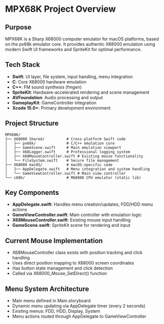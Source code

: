 # MPX68K Project Overview

## Purpose
MPX68K is a Sharp X68000 computer emulator for macOS platforms, based on the px68k emulator core. It provides authentic X68000 emulation using modern Swift UI frameworks and SpriteKit for optimal performance.

## Tech Stack
- **Swift**: UI layer, file system, input handling, menu integration
- **C**: Core X68000 hardware emulation
- **C++**: FM sound synthesis (fmgen)
- **SpriteKit**: Hardware-accelerated rendering and scene management
- **AVFoundation**: Audio processing and output
- **GameplayKit**: GameController integration
- **Xcode 15.0+**: Primary development environment

## Project Structure
```
MPX68K/
├── X68000 Shared/          # Cross-platform Swift code
│   ├── px68k/              # C/C++ emulation core
│   ├── GameScene.swift     # Main emulation viewport
│   ├── X68Logger.swift     # Professional logging system
│   ├── X68MouseController.swift # Existing mouse functionality
│   └── FileSystem.swift    # Secure file management
├── X68000 macOS/           # macOS-specific code
│   ├── AppDelegate.swift   # Menu integration and system handling
│   └── GameViewController.swift # Main view controller
└── c68k/                   # M68000 CPU emulator (static lib)
```

## Key Components
- **AppDelegate.swift**: Handles menu creation/updates, FDD/HDD menu actions
- **GameViewController.swift**: Main controller with emulation logic
- **X68MouseController.swift**: Existing mouse input handling
- **GameScene.swift**: SpriteKit scene for rendering and input

## Current Mouse Implementation
- X68MouseController class exists with position tracking and click handling
- Uses direct position mapping to X68000 screen coordinates
- Has button state management and click detection
- Called via X68000_Mouse_SetDirect() function

## Menu System Architecture
- Main menu defined in Main.storyboard
- Dynamic menu updating via AppDelegate timer (every 2 seconds)
- Existing menus: FDD, HDD, Display, System
- Menu actions routed through AppDelegate to GameViewController